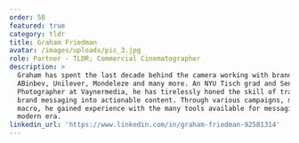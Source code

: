 ```yaml
---
order: 50
featured: true
category: tldr
title: Graham Friedman
avatar: /images/uploads/pic_3.jpg
role: Partner - TLDR; Commercial Cinematographer
description: >
  Graham has spent the last decade behind the camera working with brands such as
  ABinbev, Unilever, Mondeleze and many more. An NYU Tisch grad and Senior
  Photographer at Vaynermedia, he has tirelessly honed the skill of translating
  brand messaging into actionable content. Through various campaigns, micro to
  macro, he gained experience with the many tools available for messaging in the
  modern era.
linkedin_url: 'https://www.linkedin.com/in/graham-friedman-92581314'
---
```

